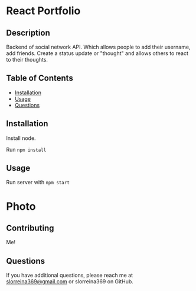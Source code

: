 # React Portfolio
## Description

Backend of social network API. Which allows people to add their username, add friends. Create a status update or "thought" and allows others to react to their thoughts.

## Table of Contents

* [Installation](#Installation)
* [Usage](#Usage)
* [Questions](#Questions)

## Installation

Install node. 

Run `npm install`

## Usage

Run server with `npm start`

# Photo



## Contributing 

Me!

## Questions

If you have additional questions, please reach me at slorreina369@gmail.com or slorreina369 on GitHub.